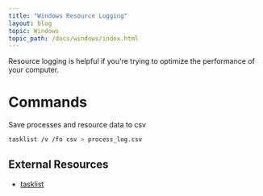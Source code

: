 ```yaml
---
title: "Windows Resource Logging"
layout: blog
topic: Windows
topic_path: /docs/windows/index.html
---
```

Resource logging is helpful if you're trying to optimize the performance of your computer.


# Commands
Save processes and resource data to csv
```bash
tasklist /v /fo csv > process_log.csv
```


## **External Resources**
* [tasklist](https://docs.microsoft.com/en-us/windows-server/administration/windows-commands/tasklist)